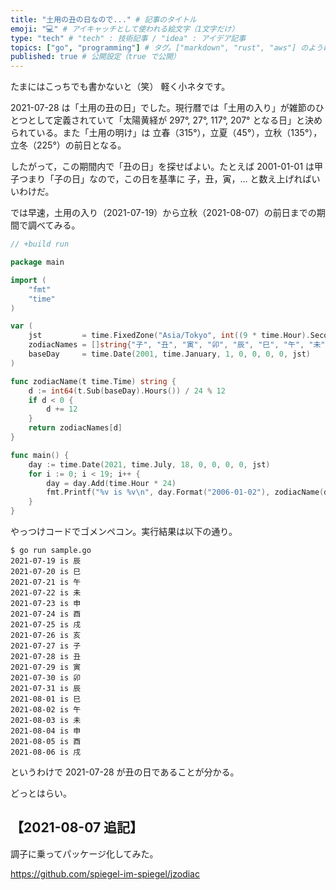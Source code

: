 ```yaml
---
title: "土用の丑の日なので..." # 記事のタイトル
emoji: "💻" # アイキャッチとして使われる絵文字（1文字だけ）
type: "tech" # "tech" : 技術記事 / "idea" : アイデア記事
topics: ["go", "programming"] # タグ。["markdown", "rust", "aws"] のように指定する
published: true # 公開設定（true で公開）
---
```


たまにはこっちでも書かないと（笑） 軽く小ネタです。

2021-07-28 は「土用の丑の日」でした。現行暦では「土用の入り」が雑節のひとつとして定義されていて「太陽黄経が 297°, 27°, 117°, 207° となる日」と決められている。また「土用の明け」は 立春（315°），立夏（45°），立秋（135°），立冬（225°）の前日となる。

したがって，この期間内で「丑の日」を探せばよい。たとえば 2001-01-01 は甲子つまり「子の日」なので，この日を基準に 子，丑，寅，... と数え上げればいいわけだ。

では早速，土用の入り（2021-07-19）から立秋（2021-08-07）の前日までの期間で調べてみる。

```go:sample.go
// +build run

package main

import (
    "fmt"
    "time"
)

var (
    jst         = time.FixedZone("Asia/Tokyo", int((9 * time.Hour).Seconds()))
    zodiacNames = []string{"子", "丑", "寅", "卯", "辰", "巳", "午", "未", "申", "酉", "戌", "亥"}
    baseDay     = time.Date(2001, time.January, 1, 0, 0, 0, 0, jst)
)

func zodiacName(t time.Time) string {
    d := int64(t.Sub(baseDay).Hours()) / 24 % 12
    if d < 0 {
        d += 12
    }
    return zodiacNames[d]
}

func main() {
    day := time.Date(2021, time.July, 18, 0, 0, 0, 0, jst)
    for i := 0; i < 19; i++ {
        day = day.Add(time.Hour * 24)
        fmt.Printf("%v is %v\n", day.Format("2006-01-02"), zodiacName(day))
    }
}
```

やっつけコードでゴメンペコン。実行結果は以下の通り。

```
$ go run sample.go 
2021-07-19 is 辰
2021-07-20 is 巳
2021-07-21 is 午
2021-07-22 is 未
2021-07-23 is 申
2021-07-24 is 酉
2021-07-25 is 戌
2021-07-26 is 亥
2021-07-27 is 子
2021-07-28 is 丑
2021-07-29 is 寅
2021-07-30 is 卯
2021-07-31 is 辰
2021-08-01 is 巳
2021-08-02 is 午
2021-08-03 is 未
2021-08-04 is 申
2021-08-05 is 酉
2021-08-06 is 戌
```

というわけで 2021-07-28 が丑の日であることが分かる。

どっとはらい。

## 【2021-08-07 追記】

調子に乗ってパッケージ化してみた。

https://github.com/spiegel-im-spiegel/jzodiac

[Go]: https://golang.org/ "The Go Programming Language"
<!-- eof -->
